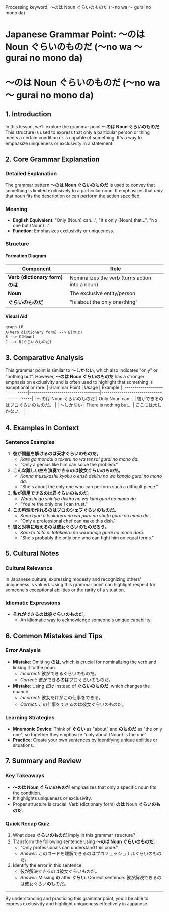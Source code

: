 Processing keyword: ～のは Noun ぐらいのものだ (〜no wa 〜 gurai no mono da)
# Japanese Grammar Point: ～のは Noun ぐらいのものだ (〜no wa 〜 gurai no mono da)
# ～のは Noun ぐらいのものだ (〜no wa 〜 gurai no mono da)
## 1. Introduction
In this lesson, we'll explore the grammar point **～のは Noun ぐらいのものだ**. This structure is used to express that only a particular person or thing meets a certain condition or is capable of something. It's a way to emphasize uniqueness or exclusivity in a statement.
## 2. Core Grammar Explanation
### Detailed Explanation
The grammar pattern **～のは Noun ぐらいのものだ** is used to convey that something is limited exclusively to a particular noun. It emphasizes that *only* that noun fits the description or can perform the action specified.
### Meaning
- **English Equivalent**: "Only (Noun) can...", "It's only (Noun) that...", "No one but (Noun)..."
- **Function**: Emphasizes exclusivity or uniqueness.
### Structure
#### Formation Diagram
| Component          | Role                                   |
|--------------------|----------------------------------------|
| **Verb (dictionary form) のは** | Nominalizes the verb (turns action into a noun) |
| **Noun**           | The exclusive entity/person            |
| **ぐらいのものだ**        | "is about the only one/thing"                |
#### Visual Aid
```mermaid
graph LR
A(Verb dictionary form) --> B(のは)
B --> C(Noun)
C --> D(ぐらいのものだ)
```
## 3. Comparative Analysis
This grammar point is similar to **～しかない**, which also indicates "only" or "nothing but". However, **～のは Noun ぐらいのものだ** has a stronger emphasis on exclusivity and is often used to highlight that something is exceptional or rare.
| Grammar Point                | Usage                             | Example                                   |
|------------------------------|-----------------------------------|-------------------------------------------|
| ～のは Noun ぐらいのものだ         | Only Noun can...                 | 彼ができるのはプロぐらいのものだ。             |
| ～しかない                    | There is nothing but...           | ここには水しかない。                       |
## 4. Examples in Context
### Sentence Examples
1. **彼が問題を解けるのは天才ぐらいのものだ。**
   - *Kare ga mondai o tokeru no wa tensai gurai no mono da.*
   - "Only a genius like him can solve the problem."
2. **こんな難しい曲を演奏できるのは彼女ぐらいのものだ。**
   - *Konna muzukashii kyoku o ensō dekiru no wa kanojo gurai no mono da.*
   - "She's about the only one who can perform such a difficult piece."
3. **私が信用できるのは君ぐらいのものだ。**
   - *Watashi ga shin'yō dekiru no wa kimi gurai no mono da.*
   - "You're the only one I can trust."
4. **この料理を作れるのはプロのシェフぐらいのものだ。**
   - *Kono ryōri o tsukureru no wa puro no shefu gurai no mono da.*
   - "Only a professional chef can make this dish."
5. **彼と対等に戦えるのは彼女ぐらいのものだろう。**
   - *Kare to taitō ni tatakaeru no wa kanojo gurai no mono darō.*
   - "She's probably the only one who can fight him on equal terms."
## 5. Cultural Notes
### Cultural Relevance
In Japanese culture, expressing modesty and recognizing others' uniqueness is valued. Using this grammar point can highlight respect for someone's exceptional abilities or the rarity of a situation.
### Idiomatic Expressions
- **それができるのは彼ぐらいのものだ。**
  - An idiomatic way to acknowledge someone's unique capability.
## 6. Common Mistakes and Tips
### Error Analysis
- **Mistake**: Omitting **のは**, which is crucial for nominalizing the verb and linking it to the noun.
  - *Incorrect*: 彼ができるぐらいのものだ。
  - *Correct*: 彼ができる**のは**プロぐらいのものだ。
- **Mistake**: Using **だけ** instead of **ぐらいのものだ**, which changes the nuance.
  - *Incorrect*: 彼女だけがこの仕事をできる。
  - *Correct*: この仕事をできるのは彼女ぐらいのものだ。
### Learning Strategies
- **Mnemonic Device**: Think of **ぐらい** as "about" and **のものだ** as "the only one", so together they emphasize "only about (Noun) is the one".
- **Practice**: Create your own sentences by identifying unique abilities or situations.
## 7. Summary and Review
### Key Takeaways
- **～のは Noun ぐらいのものだ** emphasizes that only a specific noun fits the condition.
- It highlights uniqueness or exclusivity.
- Proper structure is crucial: Verb (dictionary form) **のは** Noun **ぐらいのものだ**.
### Quick Recap Quiz
1. What does **ぐらいのものだ** imply in this grammar structure?
2. Transform the following sentence using **～のは Noun ぐらいのものだ**:
   - "Only professionals can understand this code."
   - *Answer*: このコードを理解できるのはプロフェッショナルぐらいのものだ。
3. Identify the error in this sentence:
   - 彼が解決できるのは彼女ぐらいものだ。
   - *Answer*: Missing **の** after **ぐらい**. Correct sentence: 彼が解決できるのは彼女ぐらい**の**ものだ。

---
By understanding and practicing this grammar point, you'll be able to express exclusivity and highlight uniqueness effectively in Japanese.
